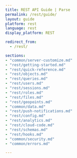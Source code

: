 ```yaml
---
title: REST API Guide | Parse
permalink: /rest/guide/
layout: guide
platform: rest
language: rest
display_platform: REST

redirect_from:
  - /rest/

sections:
- "common/server-customize.md"
- "rest/getting-started.md"
- "rest/quick-reference.md"
- "rest/objects.md"
- "rest/queries.md"
- "rest/users.md"
- "rest/sessions.md"
- "rest/roles.md"
- "rest/files.md"
- "rest/geopoints.md"
- "common/data.md"
- "rest/push-notifications.md"
- "rest/config.md"
- "rest/analytics.md"
- "rest/cloud-code.md"
- "rest/schemas.md"
- "rest/hooks.md"
- "common/security.md"
- "common/errors.md"

---
```

